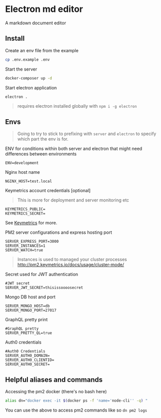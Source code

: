 Electron md editor
===

A markdown document editor

## Install 

Create an env file from the example

```bash
cp .env.example .env
```

Start the server 

```bash
docker-composer up -d
```

Start electron application 

```bash
electron .
```

> requires electron installed globally with `npm i -g electron`

## Envs

> Going to try to stick to prefixing with `server` and `electron` to specify which part the env is for.

ENV for conditions within both server and electron that might need differences between environments
```
ENV=development
```

Nginx host name
```
NGINX_HOST=test.local
```
Keymetrics account credentials [optional]
> This is more for deployment and server monitoring etc

```
KEYMETRICS_PUBLIC=
KEYMETRICS_SECRET=
```
See [Keymetrics](https://keymetrics.io/) for more.

PM2 server configurations and express hosting port
```
SERVER_EXPRESS_PORT=3000
SERVER_INSTANCES=1
SERVER_WATCH=true
```
> Instances is used to managed your cluster processes http://pm2.keymetrics.io/docs/usage/cluster-mode/

Secret used for JWT authentication

```
#JWT secret
SERVER_JWT_SECRET=thisissoooosecret
```

Mongo DB host and port 

```
SERVER_MONGO_HOST=db
SERVER_MONGO_PORT=27017
```
GraphQL pretty print 

```
#GraphQL pretty
SERVER_PRETTY_QL=true
```
Auth0 credentials 

```
#Auth0 Credentials
SERVER_AUTH0_DOMAIN=
SERVER_AUTH0_CLIENTID=
SERVER_AUTH0_SECRET=
```

## Helpful aliases and commands

Accessing the pm2 docker (there's no bash here)

```bash
alias dn="docker exec -it $(docker ps -f 'name='node-cli'' -q) "
```
You can use the above to access pm2 commands like so `dn pm2 logs`
